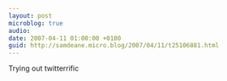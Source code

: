 ```yaml
---
layout: post
microblog: true
audio: 
date: 2007-04-11 01:00:00 +0100
guid: http://samdeane.micro.blog/2007/04/11/t25106881.html
---
```

Trying out twitterrific
